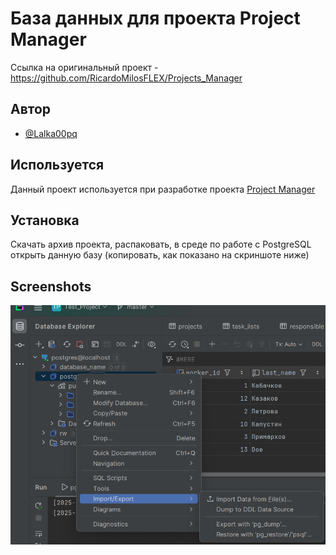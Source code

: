 
# База данных для проекта Project Manager

Ссылка на оригинальный проект - https://github.com/RicardoMilosFLEX/Projects_Manager



## Автор

- [@Lalka00pq](https://github.com/Lalka00pq)



## Используется

Данный проект используется при разработке проекта [Project Manager](https://github.com/RicardoMilosFLEX/Projects_Manager)


## Установка

Скачать архив проекта, распаковать, в среде по работе с PostgreSQL открыть данную базу (копировать, как показано на скриншоте ниже)


    
## Screenshots

![App Screenshot](image.png)

